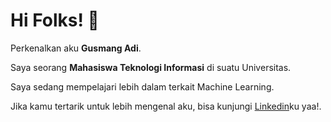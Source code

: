 # Hi Folks! 👋

Perkenalkan aku **Gusmang Adi**.<br>

Saya seorang **Mahasiswa Teknologi Informasi** di suatu Universitas.<br>

Saya sedang mempelajari lebih dalam terkait Machine Learning.<br>

Jika kamu tertarik untuk lebih mengenal aku, bisa kunjungi [Linkedin](https://www.linkedin.com/in/gusmang-adi-822136286/)ku yaa!.
